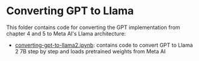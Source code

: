 # Converting GPT to Llama



This folder contains code for converting the GPT implementation from chapter 4 and 5 to Meta AI's Llama architecture:

- [converting-gpt-to-llama2.ipynb](converting-gpt-to-llama2.ipynb): contains code to convert GPT to Llama 2 7B step by step and loads pretrained weights from Meta AI